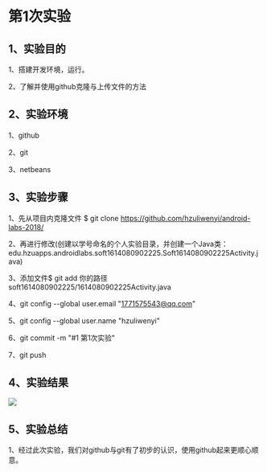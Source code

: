 # 第1次实验



## 1、实验目的



1、搭建开发环境，运行。 



2、了解并使用github克隆与上传文件的方法 



## 2、实验环境 





1、github  



2、git 



3、netbeans 



## 3、实验步骤 



1、先从项目内克隆文件 $ git clone https://github.com/hzuliwenyi/android-labs-2018/



2、再进行修改(创建以学号命名的个人实验目录，并创建一个Java类：edu.hzuapps.androidlabs.soft1614080902225.Soft1614080902225Activity.java) 



3、添加文件$ git add 你的路径soft1614080902225/1614080902225Activity.java 



4、git config --global user.email "1771575543@qq.com" 



5、git config --global user.name "hzuliwenyi" 



6、git commit -m "#1 第1次实验" 



7、git push



## 4、实验结果

![](https://github.com/hzuliwenyi/android-labs-2018/blob/master/soft1614080902225/soft1614080902225.png)



## 5、实验总结


1、经过此次实验，我们对github与git有了初步的认识，使用github起来更顺心顺意。 
